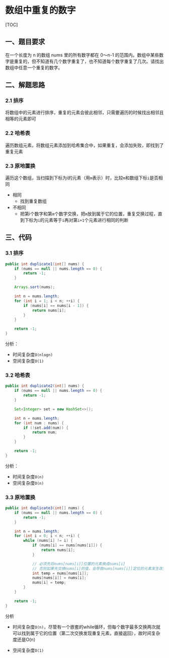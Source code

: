# 数组中重复的数字
[TOC]

## 一、题目要求
在一个长度为 n 的数组 nums 里的所有数字都在 0～n-1 的范围内。数组中某些数字是重复的，但不知道有几个数字重复了，也不知道每个数字重复了几次。请找出数组中任意一个重复的数字。

## 二、解题思路
### 2.1 排序
将数组中的元素进行排序，重复的元素会彼此相邻，只需要遍历的时候找出相邻且相等的元素即可
### 2.2 哈希表
遍历数组元素，将数组元素添加到哈希集合中，如果重复，会添加失败，即找到了重复元素
### 2.3 原地置换
遍历这个数组，当扫描到下标为i的元素（用`m`表示）时，比较`m`和数组下标`i`是否相同
+ 相同
    + 找到重复数组
+ 不相同
    + 把第i个数字和第`m`个数字交换，把`m`放到属于它的位置，重复交换过程，直到下标为`i`的元素等于`i`再对第`i+1`个元素进行相同的判断

## 三、代码

### 3.1 排序

```java
public int duplicate1(int[] nums) {
    if (nums == null || nums.length == 0) {
        return -1;
    }

    Arrays.sort(nums);

    int n = nums.length;
    for (int i = 1; i < n; ++i) {
        if (nums[i] == nums[i - 1]) {
            return nums[i];
        }
    }

    return -1;
}
```



分析：

+ 时间复杂度`O(nlogn)`
+ 空间复杂度`O(1)`



### 3.2 哈希表

```java
public int duplicate2(int[] nums) {
    if (nums == null || nums.length == 0) {
        return -1;
    }

    Set<Integer> set = new HashSet<>();

    int n = nums.length;
    for (int num : nums) {
        if (!set.add(num)) {
            return num;
        }
    }

    return -1;
}
```



分析：

+ 时间复杂度`O(n)`
+ 空间复杂度`O(n)`





### 3.3 原地置换

```java
public int duplicate3(int[] nums) {
    if (nums == null || nums.length == 0) {
        return -1;
    }

    int n = nums.length;
    for (int i = 0; i < n; ++i) {
        while (nums[i] != i) {
            if (nums[i] == nums[nums[i]]) {
                return nums[i];
            }

            // 必须先将nums[nums[i]]位置的元素换成nums[i]
            // 否则如果先交换nums[i]的值，会导致nums[nums[i]]定位的元素发生改变
            int temp = nums[nums[i]];
            nums[nums[i]] = nums[i];
            nums[i] = temp;
        }
    }

    return -1;
}
```



分析

+ 时间复杂度`O(n)`，尽管有一个嵌套的while循环，但每个数字最多交换两次就可以找到属于它的位置（第二次交换发现重复元素，直接返回），故时间复杂度还是O(n)

+ 空间复杂度`O(1)`